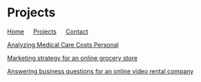 # Projects

[Home](./) &emsp; [Projects](./Projects.html) &emsp; [Contact](./Contact.html)

[Analyzing Medical Care Costs Personal](./Medical.html)

[Marketing strategy for an online grocery store](./Instacart.html)

[Answering business questions for an online video rental company](./Rockbuster.html)
